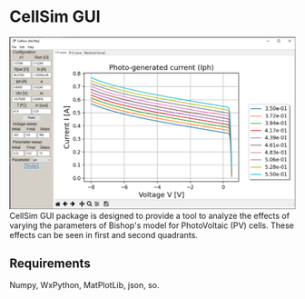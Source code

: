# CellSim GUI
![GUI screenshot](https://github.com/cdguarnizo/cellsim/blob/main/figs/CellSim_Iph.png?format=1000w)
CellSim GUI package is designed to provide a tool to analyze the effects of varying the parameters of Bishop's model for PhotoVoltaic (PV) cells.
These effects can be seen in first and second quadrants.

## Requirements
Numpy, WxPython, MatPlotLib, json, so.
